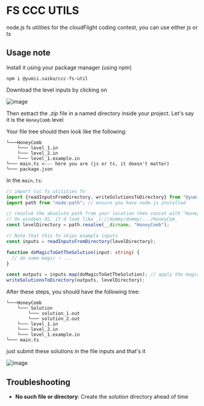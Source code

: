 # FS CCC UTILS

node.js fs utilities for the cloudFlight coding contest, you can use either js or ts

## Usage note

Install it using your package manager (using npm)

```
npm i @yumii.saiko/ccc-fs-util
```

Download the level inputs by clicking on

![image](https://github.com/YumeT023/ccc-fs-util/assets/96466759/35176da1-6380-40ba-b02a-ceb20d7e5380)

Then extract the _.zip_ file in a named directory inside your project. Let's say it is the `HoneyComb` level

Your file tree should then look like the following:

```
└───HoneyComb
    └─── level_1.in
    └─── level_2.in
    └─── level_1.example.in
└─── main.ts <--- here you are (js or ts, it doesn't matter)
└─── package.json
```

In the `main.ts`:

```typescript
// import ccc fs utilities fn
import {readInputsFromDirectory, writeSolutionsToDirectory} from "@yumii.saiko/ccc-fs-util";
import path from "node:path"; // ensure you have node.js installed

// resolve the absolute path from your location then concat with "HoneyComb"
// On windows OS, it'd look like _c://dummy/dummy/.../HoneyCom_
const levelDirectory = path.resolve(__dirname, "HoneyComb");

// Note that this fn skips example inputs
const inputs = readInputsFromDirectory(levelDirectory);

function doMagicToGetTheSolution(input: string) {
  // do some magic ✨ ...
}

const outputs = inputs.map(doMagicToGetTheSolution); // apply the magic to each input
writeSolutionsToDirectory(outputs, levelDirectory);
```

After these steps, you should have the following tree:

```
└───HoneyComb
    └─── Solution
        └─── solution_1.out
        └─── solution_2.out
    └─── level_1.in
    └─── level_2.in
    └─── level_1.example.in
└─── main.ts
```

just submit these solutions in the file inputs and that's it

![image](https://github.com/YumeT023/ccc-fs-util/assets/96466759/4e48b9ac-df52-4e45-96b7-5b1c5d14de93)

## Troubleshooting

- **No such file or directory**: Create the _solution_ directory ahead of time
